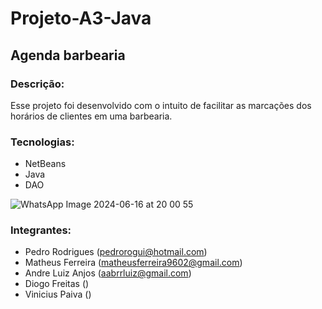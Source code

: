 # Projeto-A3-Java
## Agenda barbearia
### Descrição:
Esse projeto foi desenvolvido com o intuito de facilitar as marcações dos horários de clientes em uma barbearia. 
### Tecnologias:
- NetBeans
- Java
- DAO
  
![WhatsApp Image 2024-06-16 at 20 00 55](https://github.com/Progui2/Projeto-A3-Java/assets/130710702/080368c0-e352-4281-967d-d52857520c42)

### Integrantes:
- Pedro Rodrigues (pedrorogui@hotmail.com)
- Matheus Ferreira (matheusferreira9602@gmail.com)
- Andre Luiz Anjos (aabrrluiz@gmail.com)
- Diogo Freitas ()
- Vinicius Paiva ()
